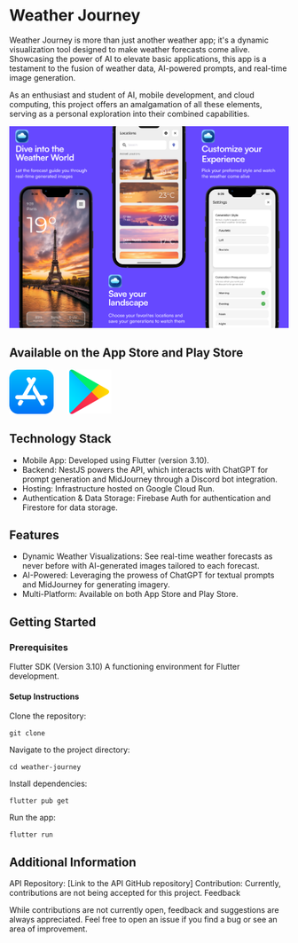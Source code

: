 # Weather Journey

Weather Journey is more than just another weather app; it's a dynamic visualization tool designed to make weather forecasts come alive. Showcasing the power of AI to elevate basic applications, this app is a testament to the fusion of weather data, AI-powered prompts, and real-time image generation.

As an enthusiast and student of AI, mobile development, and cloud computing, this project offers an amalgamation of all these elements, serving as a personal exploration into their combined capabilities.

![App Onboarding](/.github/assets/app_onboard.png?raw=true "App Onboarding")

## Available on the App Store and Play Store

<a href="https://apps.apple.com/us/app/weather-journey/id1597876360"><img src="/.github/assets/app-store.png" alt="App Store" width="80"/></a>
<span>&nbsp;&nbsp;&nbsp;&nbsp;</span>
<a href="https://play.google.com/store/apps/details?id=com.baptistelecat.weatherjourney&pcampaignid=web_share"><img src="/.github/assets/google-play.png" alt="Play Store" width="80"/></a>

## Technology Stack

- Mobile App: Developed using Flutter (version 3.10).
- Backend: NestJS powers the API, which interacts with ChatGPT for prompt generation and MidJourney through a Discord bot integration.
- Hosting: Infrastructure hosted on Google Cloud Run.
- Authentication & Data Storage: Firebase Auth for authentication and Firestore for data storage.

## Features

- Dynamic Weather Visualizations: See real-time weather forecasts as never before with AI-generated images tailored to each forecast.
- AI-Powered: Leveraging the prowess of ChatGPT for textual prompts and MidJourney for generating imagery.
- Multi-Platform: Available on both App Store and Play Store.

## Getting Started

### Prerequisites
Flutter SDK (Version 3.10)
A functioning environment for Flutter development.

#### Setup Instructions
Clone the repository:
```
git clone
```
Navigate to the project directory:
```
cd weather-journey
```

Install dependencies:
```
flutter pub get
```

Run the app:
```
flutter run
```

## Additional Information

API Repository: [Link to the API GitHub repository]
Contribution: Currently, contributions are not being accepted for this project.
Feedback

While contributions are not currently open, feedback and suggestions are always appreciated. Feel free to open an issue if you find a bug or see an area of improvement.